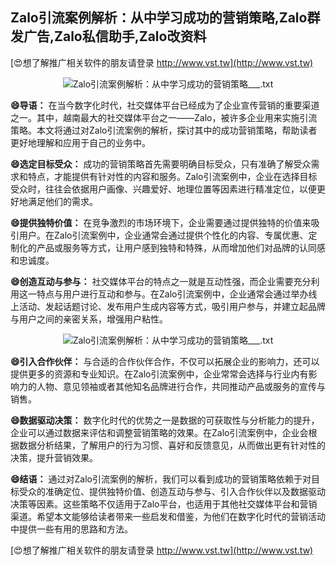 ## **Zalo引流案例解析：从中学习成功的营销策略,Zalo群发广告,Zalo私信助手,Zalo改资料**

[😍想了解推广相关软件的朋友请登录 http://www.vst.tw](http://www.vst.tw)

 <center><img src="https://vst.tw/MP4/tuiguang/png/7.png" alt="Zalo引流案例解析：从中学习成功的营销策略___.txt"></center>

**😄导语：**
在当今数字化时代，社交媒体平台已经成为了企业宣传营销的重要渠道之一。其中，越南最大的社交媒体平台之一——Zalo，被许多企业用来实施引流策略。本文将通过对Zalo引流案例的解析，探讨其中的成功营销策略，帮助读者更好地理解和应用于自己的业务中。

**😄选定目标受众：**
成功的营销策略首先需要明确目标受众，只有准确了解受众需求和特点，才能提供有针对性的内容和服务。Zalo引流案例中，企业在选择目标受众时，往往会依据用户画像、兴趣爱好、地理位置等因素进行精准定位，以便更好地满足他们的需求。

**😄提供独特价值：**
在竞争激烈的市场环境下，企业需要通过提供独特的价值来吸引用户。在Zalo引流案例中，企业通常会通过提供个性化的内容、专属优惠、定制化的产品或服务等方式，让用户感到独特和特殊，从而增加他们对品牌的认同感和忠诚度。

**😄创造互动与参与：**
社交媒体平台的特点之一就是互动性强，而企业需要充分利用这一特点与用户进行互动和参与。在Zalo引流案例中，企业通常会通过举办线上活动、发起话题讨论、发布用户生成内容等方式，吸引用户参与，并建立起品牌与用户之间的亲密关系，增强用户粘性。

 <center><img src="https://vst.tw/MP4/tuiguang/png/4.png" alt="Zalo引流案例解析：从中学习成功的营销策略___.txt"></center>

**😄引入合作伙伴：**
与合适的合作伙伴合作，不仅可以拓展企业的影响力，还可以提供更多的资源和专业知识。在Zalo引流案例中，企业常常会选择与行业内有影响力的人物、意见领袖或者其他知名品牌进行合作，共同推动产品或服务的宣传与销售。

**😄数据驱动决策：**
数字化时代的优势之一是数据的可获取性与分析能力的提升，企业可以通过数据来评估和调整营销策略的效果。在Zalo引流案例中，企业会根据数据分析结果，了解用户的行为习惯、喜好和反馈意见，从而做出更有针对性的决策，提升营销效果。

**😄结语：**
通过对Zalo引流案例的解析，我们可以看到成功的营销策略依赖于对目标受众的准确定位、提供独特价值、创造互动与参与、引入合作伙伴以及数据驱动决策等因素。这些策略不仅适用于Zalo平台，也适用于其他社交媒体平台和营销渠道。希望本文能够给读者带来一些启发和借鉴，为他们在数字化时代的营销活动中提供一些有用的思路和方法。

[😍想了解推广相关软件的朋友请登录 http://www.vst.tw](http://www.vst.tw)




